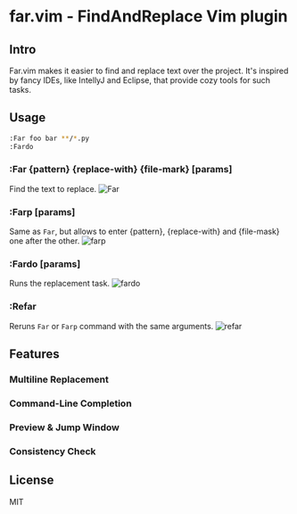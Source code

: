 # far.vim - FindAndReplace Vim plugin

## Intro
Far.vim makes it easier to find and replace text over the project.
It's inspired by fancy IDEs, like IntellyJ and Eclipse, that provide
cozy tools for such tasks.

## Usage

```bash
:Far foo bar **/*.py
:Fardo
```

### :Far {pattern} {replace-with} {file-mark} [params]
Find the text to replace.
![Far](https://cloud.githubusercontent.com/assets/9823254/20029339/aeb02132-a362-11e6-9396-088243bc6ff8.gif)

### :Farp [params]
Same as `Far`, but allows to enter {pattern}, {replace-with} and {file-mask}
one after the other.
![farp](https://cloud.githubusercontent.com/assets/9823254/20029357/4289e474-a363-11e6-88b4-b5f22dbf1fb0.gif)

### :Fardo [params]
Runs the replacement task.
![fardo](https://cloud.githubusercontent.com/assets/9823254/20029384/bb557f1c-a363-11e6-8538-9648f66c1bcf.gif)

### :Refar
Reruns `Far` or `Farp` command with the same arguments.
![refar](https://cloud.githubusercontent.com/assets/9823254/20029412/418db5ea-a364-11e6-8ace-c3559d3d600c.gif)

## Features
### Multiline Replacement
### Command-Line Completion
### Preview & Jump Window 
### Consistency Check

## License
MIT
